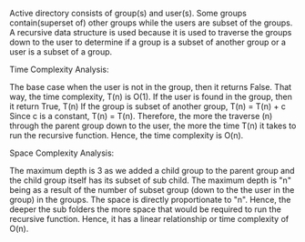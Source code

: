Active directory consists of group(s) and user(s). Some groups contain(superset of) other groups while the users are subset of the groups.
A recursive data structure is used because it is used to traverse the groups down to the user to determine if a group is a subset of another group or a user is a subset of a group.

Time Complexity Analysis:

The base case when the user is not in the group, then it returns False. That way, the time complexity, T(n) is O(1).
If the user is found in the group, then it return True, T(n)
If the group is subset of another group, T(n) = T(n) + c 
Since c is a constant, T(n) = T(n). Therefore, the more the traverse (n) through the parent group down to the user, the more the time T(n) it takes to run the recursive function. Hence, the time complexity is O(n).


Space Complexity Analysis:

The maximum depth is 3 as we added a child group to the parent group and the child group itself has its subset of sub child. The maximum depth is "n" being as a result of the number of subset group (down to the the user in the group) in the groups.
The space is directly proportionate to "n". Hence, the deeper the sub folders the more space that would be required to run the recursive function. Hence, it has a linear relationship or time complexity of O(n).
